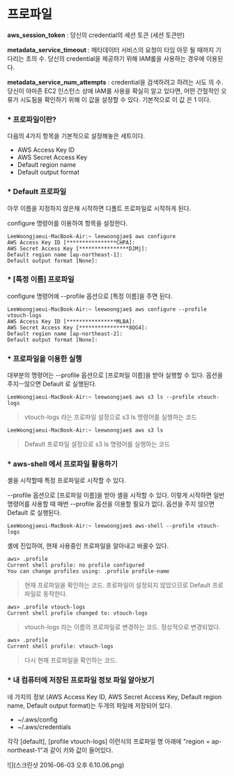 # 프로파일

**aws_session_token** : 당신의 credential의 세션 토큰 (세션 토큰만)

**metadata_service_timeout** : 메타데이터 서비스의 요청이 타임 아웃 될 때까지 기다리는 초의 수. 당신의 credential을 제공하기 위해 IAM롤을 사용하는 경우에 이용된다.

**metadata_service_num_attempts** : credential을 검색하려고 하려는 시도 의 수. 당신이 아마존 EC2 인스턴스 상에 IAM롤 사용을 확실히 알고 있다면, 어떤 간헐적인 오류가 시도됨을 확인하기 위해 이 값을 설정할 수 있다. 기본적으로 이 값 은 1 이다.

### * 프로파일이란?

다음의 4가지 항목을 기본적으로 설정해놓은 세트이다.

* AWS Access Key ID
* AWS Secret Access Key
* Default region name
* Default output format

### * Default 프로파일

아무 이름을 지정하지 않은채 시작하면 디폴트 프로파일로 시작하게 된다.

configure 명령어를 이용하여 항목을 설정한다.

```
LeeWoongjaeui-MacBook-Air:~ leewoongjae$ aws configure
AWS Access Key ID [****************CHPA]: 
AWS Secret Access Key [****************DJMj]: 
Default region name [ap-northeast-1]: 
Default output format [None]: 
```

### * [특정 이름] 프로파일

configure 명령어에 --profile 옵션으로 [특정 이름]을 주면 된다.

```
LeeWoongjaeui-MacBook-Air:~ leewoongjae$ aws configure --profile vtouch-logs
AWS Access Key ID [****************MLBA]: 
AWS Secret Access Key [****************8QG4]: 
Default region name [ap-northeast-2]: 
Default output format [None]: 
```

### * 프로파일을 이용한 실행

대부분의 명령어는 --profile 옵션으로 [프로파일 이름]을 받아 실행할 수 있다.
옵션을 주지ㅡ않으면 Default 로 실행된다.

```
LeeWoongjaeui-MacBook-Air:~ leewoongjae$ aws s3 ls --profile vtouch-logs
```

> vtouch-logs 라는 프로파일 설정으로 s3 ls 명령어를 실행하는 코드

```
LeeWoongjaeui-MacBook-Air:~ leewoongjae$ aws s3 ls
```

> Default 프로파일 설정으로 s3 ls 명령어를 실행하는 코드

### * aws-shell 에서 프로파일 활용하기

셸을 시작할때 특정 프로파일로 시작할 수 있다.

--profile 옵션으로 [프로파일 이름]을 받아 셸을 시작할 수 있다.
이렇게 시작하면 일반 명령어를 사용할 때 매번 --profile 옵션을 이용할 필요가 없다.
옵션을 주지 않으면 Default 로 실행된다.

```
LeeWoongjaeui-MacBook-Air:~ leewoongjae$ aws-shell --profile vtouch-logs
```

셸에 진입하여, 현재 사용중인 프로파일을 알아내고 바꿀수 있다.

```
aws> .profile
Current shell profile: no profile configured
You can change profiles using: .profile profile-name
```

> 현재 프로파일을 확인하는 코드. 프로파일이 설정되지 않았으므로 Default 프로파일로 동작한다.

```
aws> .profile vtouch-logs
Current shell profile changed to: vtouch-logs
```

> vtouch-logs 라는 이름의 프로파일로 변경하는 코드. 정상적으로 변경되었다.

```
aws> .profile
Current shell profile: vtouch-logs
```

> 다시 현재 프로파일을 확인하는 코드.

### * 내 컴퓨터에 저장된 프로파일 정보 파일 알아보기

네 가지의 정보 (AWS Access Key ID, AWS Secret Access Key, Default region name, Default output format)는 두개의 파일에 저장되어 있다.

* ~/.aws/config
* ~/.aws/credentials

각각 [default], [profile vtouch-logs] 이런식의 프로파일 명 아래에 "region = ap-northeast-1"과 같이 키와 값이 들어있다.

![](스크린샷 2016-06-03 오후 6.10.06.png)